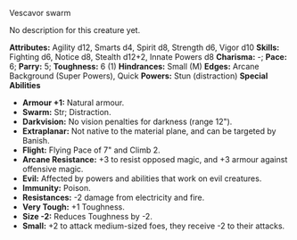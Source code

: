 Vescavor swarm

No description for this creature yet.

**Attributes:** Agility d12, Smarts d4, Spirit d8, Strength d6, Vigor
d10
**Skills:** Fighting d6, Notice d8, Stealth d12+2, Innate Powers d8
**Charisma:** -; **Pace:** 6; **Parry:** 5; **Toughness:** 6 (1)
**Hindrances:** Small (M)
**Edges:** Arcane Background (Super Powers), Quick
**Powers:** Stun (distraction)
**Special Abilities**
- **Armour +1:** Natural armour.
- **Swarm:** Str; Distraction.
- **Darkvision:** No vision penalties for darkness (range 12").
- **Extraplanar:** Not native to the material plane, and can be targeted
by Banish.
- **Flight:** Flying Pace of 7" and Climb 2.
- **Arcane Resistance:** +3 to resist opposed magic, and +3 armour
against offensive magic.
- **Evil:** Affected by powers and abilities that work on evil
creatures.
- **Immunity:** Poison.
- **Resistances:** -2 damage from electricity and fire.
- **Very Tough:** +1 Toughness.
- **Size -2:** Reduces Toughness by -2.
- **Small:** +2 to attack medium-sized foes, they receive -2 to their
attacks.

